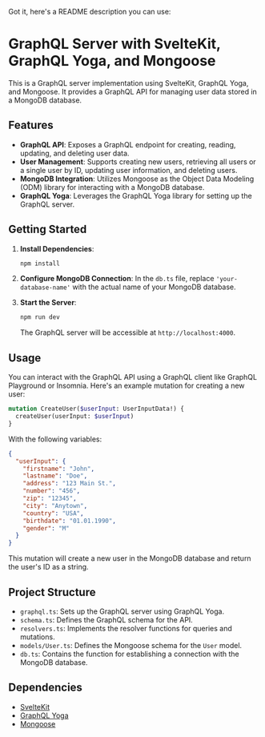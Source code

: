 Got it, here's a README description you can use:

# GraphQL Server with SvelteKit, GraphQL Yoga, and Mongoose

This is a GraphQL server implementation using SvelteKit, GraphQL Yoga, and Mongoose. It provides a GraphQL API for managing user data stored in a MongoDB database.

## Features

- **GraphQL API**: Exposes a GraphQL endpoint for creating, reading, updating, and deleting user data.
- **User Management**: Supports creating new users, retrieving all users or a single user by ID, updating user information, and deleting users.
- **MongoDB Integration**: Utilizes Mongoose as the Object Data Modeling (ODM) library for interacting with a MongoDB database.
- **GraphQL Yoga**: Leverages the GraphQL Yoga library for setting up the GraphQL server.

## Getting Started

1. **Install Dependencies**:

   ```bash
   npm install
   ```

2. **Configure MongoDB Connection**:
   In the `db.ts` file, replace `'your-database-name'` with the actual name of your MongoDB database.

3. **Start the Server**:

   ```bash
   npm run dev
   ```

   The GraphQL server will be accessible at `http://localhost:4000`.

## Usage

You can interact with the GraphQL API using a GraphQL client like GraphQL Playground or Insomnia. Here's an example mutation for creating a new user:

```graphql
mutation CreateUser($userInput: UserInputData!) {
  createUser(userInput: $userInput)
}
```

With the following variables:

```json
{
  "userInput": {
    "firstname": "John",
    "lastname": "Doe",
    "address": "123 Main St.",
    "number": "456",
    "zip": "12345",
    "city": "Anytown", 
    "country": "USA",
    "birthdate": "01.01.1990",
    "gender": "M"
  }
}
```

This mutation will create a new user in the MongoDB database and return the user's ID as a string.

## Project Structure

- `graphql.ts`: Sets up the GraphQL server using GraphQL Yoga.
- `schema.ts`: Defines the GraphQL schema for the API.
- `resolvers.ts`: Implements the resolver functions for queries and mutations.
- `models/User.ts`: Defines the Mongoose schema for the `User` model.
- `db.ts`: Contains the function for establishing a connection with the MongoDB database.

## Dependencies

- [SvelteKit](https://kit.svelte.dev/)
- [GraphQL Yoga](https://the-guild.dev/graphql/yoga-server/docs)
- [Mongoose](https://mongoosejs.com/)
